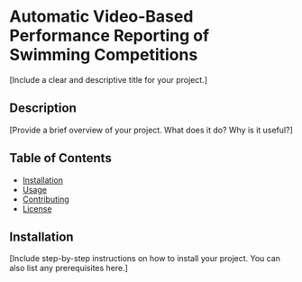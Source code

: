 # Automatic Video-Based Performance Reporting of Swimming Competitions

[Include a clear and descriptive title for your project.]

## Description

[Provide a brief overview of your project. What does it do? Why is it useful?]

## Table of Contents

- [Installation](#installation)
- [Usage](#usage)
- [Contributing](#contributing)
- [License](#license)

## Installation

[Include step-by-step instructions on how to install your project. You can also list any prerequisites here.]

